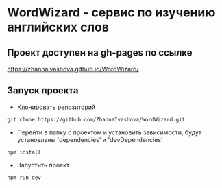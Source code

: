 # WordWizard - сервис по изучению английских слов

## Проект доступен на gh-pages по ссылке

https://zhannaivashova.github.io/WordWizard/

## Запуск проекта

- Клонировать репозиторий

```
git clone https://github.com/ZhannaIvashova/WordWizard.git

```

- Перейти в папку с проектом и установить зависимости,
  будут установлены 'dependencies' и 'devDependencies'

```
npm install

```

- Запустить проект

```
npm run dev

```
